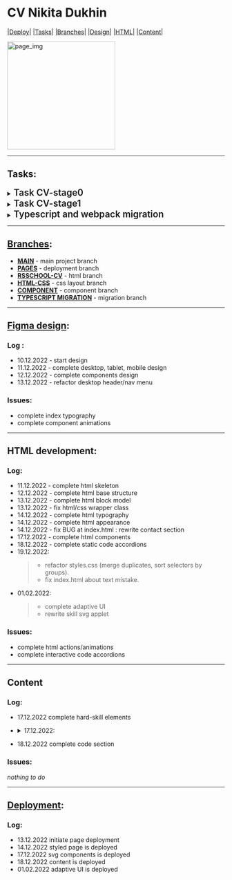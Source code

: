 # **CV Nikita Dukhin**

|<a href="https://nduchin.github.io/rsschool-cv/">Deploy</a>| |<a href="#tasks">Tasks</a>| |<a href="#branches">Branches</a>| |<a href="#figma-design">Design</a>| |<a href="#html-development">HTML</a>| |<a href="#content">Content</a>|

<img src="./prbg-cv.jpg" alt="page_img" height="250">

---

## **Tasks**:

<details><summary><span style="font-size:1.3rem; font-weight: 600;">Task CV-stage0</span></summary>

  <a href="https://github.com/rolling-scopes-school/tasks/blob/master/tasks/cv/cv-stage0.md">**LEARN MORE:**</a>

  - [x] Valid layout:
    > - [x] Should return no errors or warnings at <a href="https://validator.w3.org/">validator</a>
  - [x] Page aligns view center;
  - [x] Semantic layout:
    > - [x] page contains `header`, `main` and `footer`
    > - [x] page contains `nav` element
    > - [x] only one `h1` element
    > - [x] contains `h2` elements
  - [x] Correct display at Google Chrome latest version;
  - [x] Page footer contains github link, year of issue, rsschool course logo.
  - [x] CSS appearance:
  - [x] Content requirement:
    > - [x] Contains author's photo with straight ratio, `alt` attribute;
    > - [x] Contains short bio, skills, education level, languages info;
    > - [x] Contains code example;
    > - [x] Contains projects link-images;
    > - [x] CV complete in english language;
  - [ ] Git <code>Pull Request</code> requirement:
    > 1. [ ] Task link
    > 2. [ ] Page screenshot
    > 3. [ ] Deploy link
    > 4. [ ] Self-test list

</details>

<details><summary><span style="font-size:1.3rem; font-weight: 600;">Task CV-stage1</span></summary>

  <a href="https://github.com/rolling-scopes-school/tasks/blob/master/tasks/cv/cv-stage1.md">**LEARN MORE:**</a>

  - [x] Valid layout:
    > - [x] Should return no errors or warnings at <a href="https://validator.w3.org/">validator</a>
  - [x] Page aligns view center;
  - [ ] Semantic layout:
    > - [ ] page contains `article, aside, figure, figcaption, footer, header, 
    main, nav, section, h1-h6` (at least 10 of them)
  - [ ] Correct display at Google Chrome latest version;
  - [x] Page footer contains github link, year of issue, rsschool course logo.
  - [x] CSS appearance:
    > - [x] at least 10 different css styled elements
  - [ ] Adaptive layout:
    > - [ ] should display correct at any viewport width above 320px;
    > - [ ] contains adaptive menu with inner links;
    > - [x] smooth anchor scrolling.
  - [x] Page correspond <a href="https://github.com/rolling-scopes-school/tasks/blob/master/tasks/cv/cv.md#%D1%81%D0%BE%D0%B4%D0%B5%D1%80%D0%B6%D0%B0%D0%BD%D0%B8%D0%B5-cv">EPAM HR department guidance</a>
  - [ ] Content requirement:
    > - [x] Contains author's photo with straight ratio;
    > - [x] Contains short bio, skills, education level, languages info;
    > - [x] Contains code example;
    > - [x] Contains projects link-images;
    > - [x] CV complete in english language;
    > - [ ] Contains 3-5 min video-cv.
  - [ ] Git <code>Pull Request</code> requirement:
    > 1. [ ] Task link
    > 2. [ ] Page screenshot
    > 3. [ ] Deploy link
    > 4. [ ] Self-test list

</details>
<details><summary><span style="font-size:1.3rem; font-weight: 600;">Typescript and webpack migration</span></summary>

  - [ ] Preset:
    > - [ ] Install all requirements into the repository
    > - [ ] Install and fine-tune mocha for typescript
  - [ ] Application development:
    > - [ ] Write test items for application
    > - [ ] Write interfaces according to tests
    > - [ ] Write classes
    > - [ ] Write HTML => AppElement model compiler
  - [ ] Style migration:
    > - [ ] Rewrite styles with scss
  - [ ] Main migration:
    > - [ ] Migrate main page
    > - [ ] Migrate nav menu (include adaptive layout)
    > - [ ] Migrate special elements (accordions, card, etc.)

</details>


---

## <a href="https://github.com/nduchin/rsschool-cv/branches">**Branches**</a>:

- <a href="https://github.com/nduchin/rsschool-cv/tree/main">**MAIN**</a> - main project branch
- <a href="https://github.com/nduchin/rsschool-cv/tree/gh-pages">**PAGES**</a> - deployment branch
- <a href="https://github.com/nduchin/rsschool-cv/tree/rsschool-cv-html">**RSSCHOOL-CV**</a>  - html branch
- <a href="https://github.com/nduchin/rsschool-cv/tree/cv-html-css">**HTML-CSS**</a> - css layout branch
- <a href="https://github.com/nduchin/rsschool-cv/tree/cv-html-comp">**COMPONENT**</a> - component branch
- <a href="https://github.com/nduchin/rsschool-cv/tree/migration">**TYPESCRIPT MIGRATION**</a> - migration branch

---

## <a href="https://www.figma.com/file/pggQrCT6jXno7tOsK6uqcq/CV-Duchin?node-id=0%3A1&t=CzXEsWFBygMLD8IL-1">**Figma design**</a>:

### Log :
- 10.12.2022 - start design
- 11.12.2022 - complete desktop, tablet, mobile design
- 12.12.2022 - complete components design
- 13.12.2022 - refactor desktop header/nav menu


### Issues:
- complete index typography
- complete component animations

---

## **HTML development**:

### Log:
- 11.12.2022 - complete html skeleton 
- 12.12.2022 - complete html base structure
- 13.12.2022 - complete html block model
- 13.12.2022 - fix html/css wrapper class
- 14.12.2022 - complete html typography 
- 14.12.2022 - complete html appearance
- 14.12.2022 - fix BUG at index.html : rewrite contact section
- 17.12.2022 - complete html components
- 18.12.2022 - complete static code accordions
- 19.12.2022:
  > - refactor styles.css (merge duplicates, sort selectors by groups).
  > - fix index.html about text mistake.
- 01.02.2022:
  > - complete adaptive UI
  > - rewrite skill svg applet

### Issues:

- complete html actions/animations
- complete interactive code accordions

---

## **Content**

### Log:

- 17.12.2022 complete hard-skill elements
- <details><summary>17.12.2022:</summary>

  > - complete about section
  > - complete contacts section
  > - complete skills section
  > > - delete soft-skills
  > > - complete languages
  > - complete education section
  > - complete courses section
  > - complete employment section
  > - add external links
  > - complete projects section
</details>

- 18.12.2022 complete code section

### Issues:
*nothing to do*

---

## <a href="https://nduchin.github.io/rsschool-cv/">**Deployment**</a>:

### Log:
- 13.12.2022 initiate page deployment
- 14.12.2022 styled page is deployed
- 17.12.2022 svg components is deployed
- 18.12.2022 content is deployed
- 01.02.2022 adaptive UI is deployed